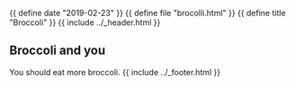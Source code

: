 {{ define date "2019-02-23" }}
{{ define file "brocolli.html" }}
{{ define title "Broccoli" }}
{{ include ../_header.html }}

## Broccoli and you

You should eat more broccoli.
{{ include ../_footer.html }}